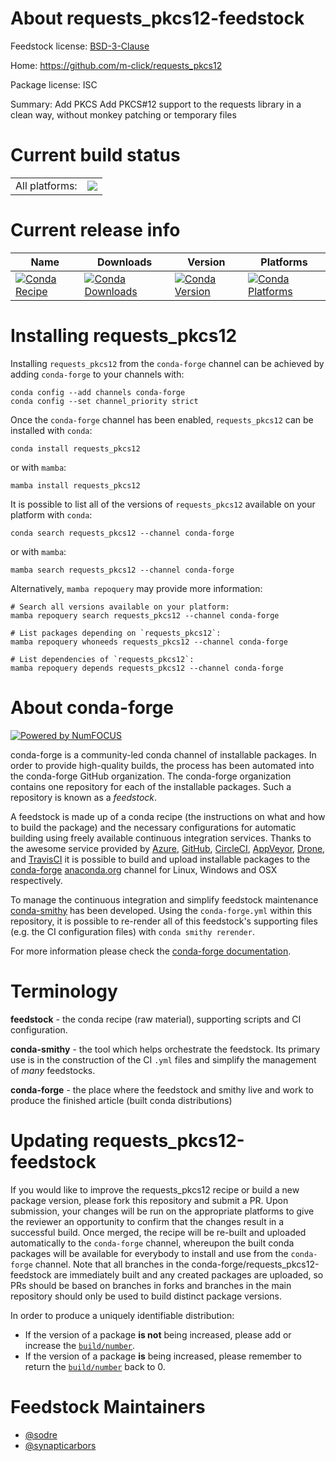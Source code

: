 About requests_pkcs12-feedstock
===============================

Feedstock license: [BSD-3-Clause](https://github.com/conda-forge/requests_pkcs12-feedstock/blob/main/LICENSE.txt)

Home: https://github.com/m-click/requests_pkcs12

Package license: ISC

Summary: Add PKCS Add PKCS#12 support to the requests library in a clean way, without monkey patching or temporary files

Current build status
====================


<table><tr><td>All platforms:</td>
    <td>
      <a href="https://dev.azure.com/conda-forge/feedstock-builds/_build/latest?definitionId=1849&branchName=main">
        <img src="https://dev.azure.com/conda-forge/feedstock-builds/_apis/build/status/requests_pkcs12-feedstock?branchName=main">
      </a>
    </td>
  </tr>
</table>

Current release info
====================

| Name | Downloads | Version | Platforms |
| --- | --- | --- | --- |
| [![Conda Recipe](https://img.shields.io/badge/recipe-requests_pkcs12-green.svg)](https://anaconda.org/conda-forge/requests_pkcs12) | [![Conda Downloads](https://img.shields.io/conda/dn/conda-forge/requests_pkcs12.svg)](https://anaconda.org/conda-forge/requests_pkcs12) | [![Conda Version](https://img.shields.io/conda/vn/conda-forge/requests_pkcs12.svg)](https://anaconda.org/conda-forge/requests_pkcs12) | [![Conda Platforms](https://img.shields.io/conda/pn/conda-forge/requests_pkcs12.svg)](https://anaconda.org/conda-forge/requests_pkcs12) |

Installing requests_pkcs12
==========================

Installing `requests_pkcs12` from the `conda-forge` channel can be achieved by adding `conda-forge` to your channels with:

```
conda config --add channels conda-forge
conda config --set channel_priority strict
```

Once the `conda-forge` channel has been enabled, `requests_pkcs12` can be installed with `conda`:

```
conda install requests_pkcs12
```

or with `mamba`:

```
mamba install requests_pkcs12
```

It is possible to list all of the versions of `requests_pkcs12` available on your platform with `conda`:

```
conda search requests_pkcs12 --channel conda-forge
```

or with `mamba`:

```
mamba search requests_pkcs12 --channel conda-forge
```

Alternatively, `mamba repoquery` may provide more information:

```
# Search all versions available on your platform:
mamba repoquery search requests_pkcs12 --channel conda-forge

# List packages depending on `requests_pkcs12`:
mamba repoquery whoneeds requests_pkcs12 --channel conda-forge

# List dependencies of `requests_pkcs12`:
mamba repoquery depends requests_pkcs12 --channel conda-forge
```


About conda-forge
=================

[![Powered by
NumFOCUS](https://img.shields.io/badge/powered%20by-NumFOCUS-orange.svg?style=flat&colorA=E1523D&colorB=007D8A)](https://numfocus.org)

conda-forge is a community-led conda channel of installable packages.
In order to provide high-quality builds, the process has been automated into the
conda-forge GitHub organization. The conda-forge organization contains one repository
for each of the installable packages. Such a repository is known as a *feedstock*.

A feedstock is made up of a conda recipe (the instructions on what and how to build
the package) and the necessary configurations for automatic building using freely
available continuous integration services. Thanks to the awesome service provided by
[Azure](https://azure.microsoft.com/en-us/services/devops/), [GitHub](https://github.com/),
[CircleCI](https://circleci.com/), [AppVeyor](https://www.appveyor.com/),
[Drone](https://cloud.drone.io/welcome), and [TravisCI](https://travis-ci.com/)
it is possible to build and upload installable packages to the
[conda-forge](https://anaconda.org/conda-forge) [anaconda.org](https://anaconda.org/)
channel for Linux, Windows and OSX respectively.

To manage the continuous integration and simplify feedstock maintenance
[conda-smithy](https://github.com/conda-forge/conda-smithy) has been developed.
Using the ``conda-forge.yml`` within this repository, it is possible to re-render all of
this feedstock's supporting files (e.g. the CI configuration files) with ``conda smithy rerender``.

For more information please check the [conda-forge documentation](https://conda-forge.org/docs/).

Terminology
===========

**feedstock** - the conda recipe (raw material), supporting scripts and CI configuration.

**conda-smithy** - the tool which helps orchestrate the feedstock.
                   Its primary use is in the construction of the CI ``.yml`` files
                   and simplify the management of *many* feedstocks.

**conda-forge** - the place where the feedstock and smithy live and work to
                  produce the finished article (built conda distributions)


Updating requests_pkcs12-feedstock
==================================

If you would like to improve the requests_pkcs12 recipe or build a new
package version, please fork this repository and submit a PR. Upon submission,
your changes will be run on the appropriate platforms to give the reviewer an
opportunity to confirm that the changes result in a successful build. Once
merged, the recipe will be re-built and uploaded automatically to the
`conda-forge` channel, whereupon the built conda packages will be available for
everybody to install and use from the `conda-forge` channel.
Note that all branches in the conda-forge/requests_pkcs12-feedstock are
immediately built and any created packages are uploaded, so PRs should be based
on branches in forks and branches in the main repository should only be used to
build distinct package versions.

In order to produce a uniquely identifiable distribution:
 * If the version of a package **is not** being increased, please add or increase
   the [``build/number``](https://docs.conda.io/projects/conda-build/en/latest/resources/define-metadata.html#build-number-and-string).
 * If the version of a package **is** being increased, please remember to return
   the [``build/number``](https://docs.conda.io/projects/conda-build/en/latest/resources/define-metadata.html#build-number-and-string)
   back to 0.

Feedstock Maintainers
=====================

* [@sodre](https://github.com/sodre/)
* [@synapticarbors](https://github.com/synapticarbors/)

